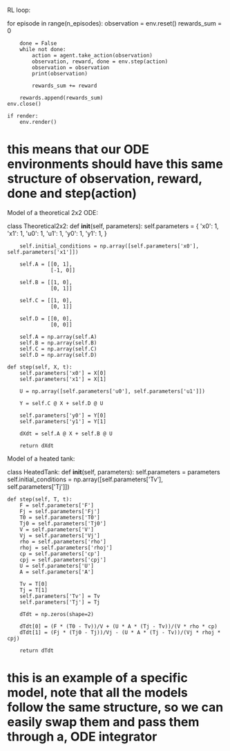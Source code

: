 RL loop:

for episode in range(n_episodes):
        observation = env.reset()
        rewards_sum = 0

        done = False
        while not done:
            action = agent.take_action(observation)
            observation, reward, done = env.step(action)
            observation = observation
            print(observation)

            rewards_sum += reward

        rewards.append(rewards_sum)
    env.close()

    if render:
        env.render()

# this means that our ODE environments should have this same structure of observation, reward, done and step(action)


Model of a theoretical 2x2 ODE:

class Theoretical2x2:
    def __init__(self, parameters):
        self.parameters = {
            'x0': 1,
            'x1': 1,
            'u0': 1,
            'u1': 1,
            'y0': 1,
            'y1': 1,
        }

        self.initial_conditions = np.array([self.parameters['x0'], self.parameters['x1']])

        self.A = [[0, 1],
                  [-1, 0]]

        self.B = [[1, 0],
                  [0, 1]]

        self.C = [[1, 0],
                  [0, 1]]

        self.D = [[0, 0],
                  [0, 0]]

        self.A = np.array(self.A)
        self.B = np.array(self.B)
        self.C = np.array(self.C)
        self.D = np.array(self.D)

    def step(self, X, t):
        self.parameters['x0'] = X[0]
        self.parameters['x1'] = X[1]

        U = np.array([self.parameters['u0'], self.parameters['u1']])

        Y = self.C @ X + self.D @ U

        self.parameters['y0'] = Y[0]
        self.parameters['y1'] = Y[1]

        dXdt = self.A @ X + self.B @ U

        return dXdt

Model of a heated tank:

class HeatedTank:
    def __init__(self, parameters):
        self.parameters = parameters
        self.initial_conditions = np.array([self.parameters['Tv'], self.parameters['Tj']])

    def step(self, T, t):
        F = self.parameters['F']
        Fj = self.parameters['Fj']
        T0 = self.parameters['T0']
        Tj0 = self.parameters['Tj0']
        V = self.parameters['V']
        Vj = self.parameters['Vj']
        rho = self.parameters['rho']
        rhoj = self.parameters['rhoj']
        cp = self.parameters['cp']
        cpj = self.parameters['cpj']
        U = self.parameters['U']
        A = self.parameters['A']

        Tv = T[0]
        Tj = T[1]
        self.parameters['Tv'] = Tv
        self.parameters['Tj'] = Tj

        dTdt = np.zeros(shape=2)

        dTdt[0] = (F * (T0 - Tv))/V + (U * A * (Tj - Tv))/(V * rho * cp)
        dTdt[1] = (Fj * (Tj0 - Tj))/Vj - (U * A * (Tj - Tv))/(Vj * rhoj * cpj)

        return dTdt

# this is an example of a specific model, note that all the models follow the same structure, so we can easily swap them and pass them through a, ODE integrator